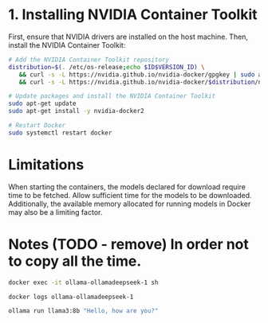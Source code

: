 # 1. Installing NVIDIA Container Toolkit

First, ensure that NVIDIA drivers are installed on the host machine. Then, install the NVIDIA Container Toolkit:

```bash
# Add the NVIDIA Container Toolkit repository
distribution=$(. /etc/os-release;echo $ID$VERSION_ID) \
   && curl -s -L https://nvidia.github.io/nvidia-docker/gpgkey | sudo apt-key add - \
   && curl -s -L https://nvidia.github.io/nvidia-docker/$distribution/nvidia-docker.list | sudo tee /etc/apt/sources.list.d/nvidia-docker.list

# Update packages and install the NVIDIA Container Toolkit
sudo apt-get update
sudo apt-get install -y nvidia-docker2

# Restart Docker
sudo systemctl restart docker
```

# Limitations
When starting the containers, the models declared for download require time to be fetched.
Allow sufficient time for the models to be downloaded.
Additionally, the available memory allocated for running models in Docker may also be a limiting factor.

# Notes (TODO - remove) In order not to copy all the time.
```bash
docker exec -it ollama-ollamadeepseek-1 sh
```

```bash
docker logs ollama-ollamadeepseek-1
```

```bash
ollama run llama3:8b "Hello, how are you?"
```